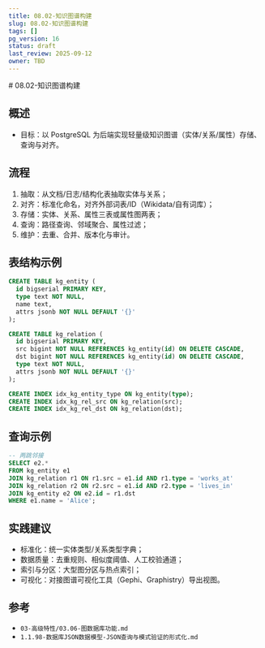 ```yaml
---
title: 08.02-知识图谱构建
slug: 08.02-知识图谱构建
tags: []
pg_version: 16
status: draft
last_review: 2025-09-12
owner: TBD
---
```


﻿# 08.02-知识图谱构建

## 概述

- 目标：以 PostgreSQL 为后端实现轻量级知识图谱（实体/关系/属性）存储、查询与对齐。

## 流程

1) 抽取：从文档/日志/结构化表抽取实体与关系；
2) 对齐：标准化命名，对齐外部词表/ID（Wikidata/自有词库）；
3) 存储：实体、关系、属性三表或属性图两表；
4) 查询：路径查询、邻域聚合、属性过滤；
5) 维护：去重、合并、版本化与审计。

## 表结构示例

```sql
CREATE TABLE kg_entity (
  id bigserial PRIMARY KEY,
  type text NOT NULL,
  name text,
  attrs jsonb NOT NULL DEFAULT '{}'
);

CREATE TABLE kg_relation (
  id bigserial PRIMARY KEY,
  src bigint NOT NULL REFERENCES kg_entity(id) ON DELETE CASCADE,
  dst bigint NOT NULL REFERENCES kg_entity(id) ON DELETE CASCADE,
  type text NOT NULL,
  attrs jsonb NOT NULL DEFAULT '{}'
);

CREATE INDEX idx_kg_entity_type ON kg_entity(type);
CREATE INDEX idx_kg_rel_src ON kg_relation(src);
CREATE INDEX idx_kg_rel_dst ON kg_relation(dst);
```

## 查询示例

```sql
-- 两跳邻接
SELECT e2.*
FROM kg_entity e1
JOIN kg_relation r1 ON r1.src = e1.id AND r1.type = 'works_at'
JOIN kg_relation r2 ON r2.src = e1.id AND r2.type = 'lives_in'
JOIN kg_entity e2 ON e2.id = r1.dst
WHERE e1.name = 'Alice';
```

## 实践建议

- 标准化：统一实体类型/关系类型字典；
- 数据质量：去重规则、相似度阈值、人工校验通道；
- 索引与分区：大型图分区与热点索引；
- 可视化：对接图谱可视化工具（Gephi、Graphistry）导出视图。

## 参考

- `03-高级特性/03.06-图数据库功能.md`
- `1.1.98-数据库JSON数据模型-JSON查询与模式验证的形式化.md`
